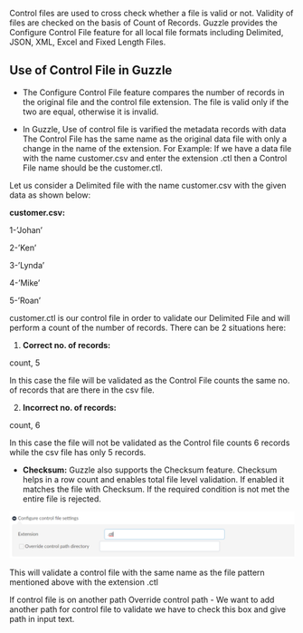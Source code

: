 Control files are used to cross check whether a file is valid or not. Validity of files are checked on the basis of Count of Records. Guzzle provides the Configure Control File feature for all local file formats including Delimited, JSON, XML, Excel and Fixed Length Files.

## Use of Control File in Guzzle

* The Configure Control File feature compares the number of records in the original file and the control file extension. The file is valid only if the two are equal, otherwise it is invalid. 

* In Guzzle, Use of control file is varified the metadata records with data The Control File has the same name as the original data file with only a change in the name of the extension. For Example: If we have a data file with the name customer.csv and enter the extension .ctl then a Control File name should be the customer.ctl.

Let us consider a Delimited file with the name customer.csv with the given data as shown below:

**customer.csv:**

1-’Johan’

2-’Ken’

3-’Lynda’

4-’Mike’

5-’Roan’

customer.ctl is our control file in order to validate our Delimited File and will perform a count of the number of records. There can be 2 situations here:

1. **Correct no. of records:** 

count, 5

In this case the file will be validated as the Control File counts the same no. of records that are there in the csv file.

2.  **Incorrect no. of records:**

 count, 6 

In this case the file will not be validated as the Control file counts 6 records while the csv file has only 5 records.

* **Checksum:** Guzzle also supports the Checksum feature. Checksum helps in a row count and enables total file level validation. If enabled it matches the file with Checksum. If the required condition is not met the entire file is rejected.

![image alt text](/img/docs/how-to-guides/ingest_data/image_0.png)

This will validate a control file with the same name as the file pattern mentioned above with the extension .ctl

If control file is on another path 
Override control path - We want to add another path for control file to validate we have to check this box and give path in input text.


